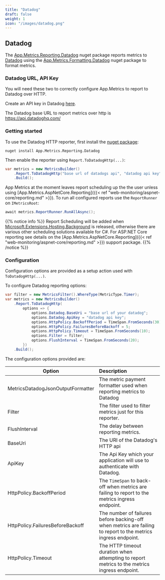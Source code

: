 ```yaml
---
title: "Datadog"
draft: false
weight: 1
icon: "/images/datadog.png"
---
```


## Datadog

The [App.Metrics.Reporting.Datadog](https://www.nuget.org/packages/App.Metrics.Reporting.Datadog/) nuget package reports metrics to [Datadog](https://www.datadoghq.com/) using the [App.Metrics.Formatting.Datadog](https://www.nuget.org/packages/App.Metrics.Formatting.Datadog/) nuget package to format metrics.

### Datadog URL, API Key

You will need these two to correctly configure App.Metrics to report to Datadog over HTTP.

Create an API key in Datadog [here](https://app.datadoghq.com/account/settings#api).

The Datadog base URL to report metrics over http is https://api.datadoghq.com/

### Getting started

<i class="fa fa-hand-o-right"></i> To use the Datadog HTTP reporter, first install the [nuget package](https://www.nuget.org/packages/App.Metrics.Reporting.Datadog/):

```console
nuget install App.Metrics.Reporting.Datadog
```

<i class="fa fa-hand-o-right"></i> Then enable the reporter using `Report.ToDatadogHttp(...)`:

```csharp
var metrics = new MetricsBuilder()
    .Report.ToDatadogHttp("base url of datadogs api", "datadog api key")
    .Build();
```

<i class="fa fa-hand-o-right"></i> App Metrics at the moment leaves report scheduling up the the user unless using [App.Metrics.AspNetCore.Reporting]({{< ref "web-monitoring/aspnet-core/reporting.md" >}}). To run all configured reports use the `ReportRunner` on `IMetricsRoot`:

```csharp
await metrics.ReportRunner.RunAllAsync();
```

{{% notice info %}}
Report Scheduling will be added when [Microsoft.Extensions.Hosting.Background](https://github.com/aspnet/Hosting/blob/dev/src/Microsoft.Extensions.Hosting.Abstractions/BackgroundService.cs) is released, otherwise there are various other scheduling solutions available for C#. For ASP.NET Core reporting see details on the [App.Metrics.AspNetCore.Reporting]({{< ref "web-monitoring/aspnet-core/reporting.md" >}}) support package.
{{% /notice %}}

### Configuration

Configuration options are provided as a setup action used with `ToDatadogHttp(...)`.

<i class="fa fa-hand-o-right"></i> To configure Datadog reporting options:

```csharp
var filter = new MetricsFilter().WhereType(MetricType.Timer);
var metrics = new MetricsBuilder()
    .Report.ToDatadogHttp(
        options => {
            options.Datadog.BaseUri = "base url of your datadog";
            options.Datadog.ApiKey = "datadog api key";
            options.HttpPolicy.BackoffPeriod = TimeSpan.FromSeconds(30);
            options.HttpPolicy.FailuresBeforeBackoff = 5;
            options.HttpPolicy.Timeout = TimeSpan.FromSeconds(10);
            options.Filter = filter;
            options.FlushInterval = TimeSpan.FromSeconds(20);
        })
    .Build();
```

<i class="fa fa-hand-o-right"></i> The configuration options provided are:

|Option|Description|
|------|:--------|
|MetricsDatadogJsonOutputFormatter|The metric payment formatter used when reporting metrics to Datadog
|Filter|The filter used to filter metrics just for this reporter.
|FlushInterval|The delay between reporting metrics.
|BaseUri|The URI of the Datadog's HTTP api
|ApiKey|The Api Key which your application will use to authenticate with Datadog.
|HttpPolicy.BackoffPeriod|The `TimeSpan` to back-off when metrics are failing to report to the metrics ingress endpoint.
|HttpPolicy.FailuresBeforeBackoff|The number of failures before backing-off when metrics are failing to report to the metrics ingress endpoint.
|HttpPolicy.Timeout|The HTTP timeout duration when attempting to report metrics to the metrics ingress endpoint.
